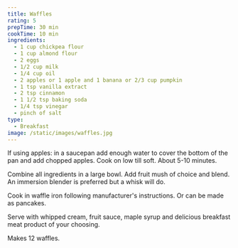 ```yaml
---
title: Waffles
rating: 5
prepTime: 30 min
cookTime: 10 min
ingredients:
  - 1 cup chickpea flour
  - 1 cup almond flour
  - 2 eggs
  - 1/2 cup milk
  - 1/4 cup oil
  - 2 apples or 1 apple and 1 banana or 2/3 cup pumpkin
  - 1 tsp vanilla extract
  - 2 tsp cinnamon
  - 1 1/2 tsp baking soda
  - 1/4 tsp vinegar
  - pinch of salt
type:
  - Breakfast
image: /static/images/waffles.jpg
---
```

If using apples: in a saucepan add enough water to cover the bottom of the pan and add chopped apples. Cook on low till soft. About 5-10 minutes.

Combine all ingredients in a large bowl. Add fruit mush of choice and blend. An immersion blender is preferred but a whisk will do.

Cook in waffle iron following manufacturer's instructions. Or can be made as pancakes.

Serve with whipped cream, fruit sauce, maple syrup and delicious breakfast meat product of your choosing.

Makes 12 waffles.